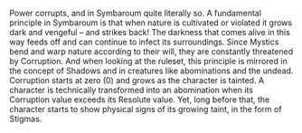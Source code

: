 Power corrupts, and in Symbaroum quite literally so. A fundamental principle in Symbaroum is that when nature is cultivated or violated it grows dark and vengeful – and strikes back! The darkness that comes alive in this way feeds off and can continue to infect its surroundings. Since Mystics bend and warp nature according to their will, they are constantly threatened by Corruption. And when looking at the ruleset, this principle is mirrored in the concept of Shadows and in creatures like abominations and the undead.
Corruption starts at zero (0) and grows as the character is tainted. A character is technically transformed into an abomination when its Corruption value exceeds its Resolute value. Yet, long before that, the character starts to show physical signs of its growing taint, in the form of Stigmas.